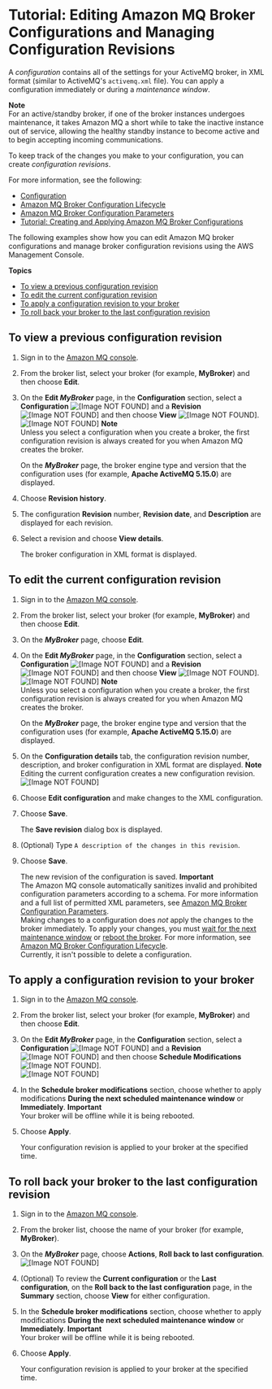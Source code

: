 # Tutorial: Editing Amazon MQ Broker Configurations and Managing Configuration Revisions<a name="amazon-mq-editing-managing-configurations"></a>

A *configuration* contains all of the settings for your ActiveMQ broker, in XML format \(similar to ActiveMQ's `activemq.xml` file\)\. You can apply a configuration immediately or during a *maintenance window*\.

**Note**  
For an active/standby broker, if one of the broker instances undergoes maintenance, it takes Amazon MQ a short while to take the inactive instance out of service, allowing the healthy standby instance to become active and to begin accepting incoming communications\.

To keep track of the changes you make to your configuration, you can create *configuration revisions*\.

For more information, see the following:
+ [Configuration](configuration.md)
+ [Amazon MQ Broker Configuration Lifecycle](amazon-mq-broker-configuration-lifecycle.md)
+ [Amazon MQ Broker Configuration Parameters](amazon-mq-broker-configuration-parameters.md)
+ [Tutorial: Creating and Applying Amazon MQ Broker Configurations](amazon-mq-creating-applying-configurations.md)

The following examples show how you can edit Amazon MQ broker configurations and manage broker configuration revisions using the AWS Management Console\.

**Topics**
+ [To view a previous configuration revision](#view-previous-configuration-console)
+ [To edit the current configuration revision](#edit-current-configuration-console)
+ [To apply a configuration revision to your broker](#apply-configuration-revision-editing-console)
+ [To roll back your broker to the last configuration revision](#roll-back-last-configuration-console)

## To view a previous configuration revision<a name="view-previous-configuration-console"></a>

1. Sign in to the [Amazon MQ console](https://console.aws.amazon.com/amazon-mq/)\.

1. From the broker list, select your broker \(for example, **MyBroker**\) and then choose **Edit**\.

1. On the **Edit *MyBroker*** page, in the **Configuration** section, select a **Configuration** ![\[Image NOT FOUND\]](http://docs.aws.amazon.com/amazon-mq/latest/developer-guide/images/number-1-red.png) and a **Revision** ![\[Image NOT FOUND\]](http://docs.aws.amazon.com/amazon-mq/latest/developer-guide/images/number-2-red.png) and then choose **View** ![\[Image NOT FOUND\]](http://docs.aws.amazon.com/amazon-mq/latest/developer-guide/images/number-3-red.png)\.  
![\[Image NOT FOUND\]](http://docs.aws.amazon.com/amazon-mq/latest/developer-guide/images/amazon-mq-tutorials-configuration-view.png)
**Note**  
Unless you select a configuration when you create a broker, the first configuration revision is always created for you when Amazon MQ creates the broker\.

   On the ***MyBroker*** page, the broker engine type and version that the configuration uses \(for example, **Apache ActiveMQ 5\.15\.0**\) are displayed\.

1. Choose **Revision history**\.

1. The configuration **Revision** number, **Revision date**, and **Description** are displayed for each revision\.

1. Select a revision and choose **View details**\.

   The broker configuration in XML format is displayed\.

## To edit the current configuration revision<a name="edit-current-configuration-console"></a>

1. Sign in to the [Amazon MQ console](https://console.aws.amazon.com/amazon-mq/)\.

1. From the broker list, select your broker \(for example, **MyBroker**\) and then choose **Edit**\.

1. On the ***MyBroker*** page, choose **Edit**\.

1. On the **Edit *MyBroker*** page, in the **Configuration** section, select a **Configuration** ![\[Image NOT FOUND\]](http://docs.aws.amazon.com/amazon-mq/latest/developer-guide/images/number-1-red.png) and a **Revision** ![\[Image NOT FOUND\]](http://docs.aws.amazon.com/amazon-mq/latest/developer-guide/images/number-2-red.png) and then choose **View** ![\[Image NOT FOUND\]](http://docs.aws.amazon.com/amazon-mq/latest/developer-guide/images/number-3-red.png)\.  
![\[Image NOT FOUND\]](http://docs.aws.amazon.com/amazon-mq/latest/developer-guide/images/amazon-mq-tutorials-configuration-view.png)
**Note**  
Unless you select a configuration when you create a broker, the first configuration revision is always created for you when Amazon MQ creates the broker\.

   On the ***MyBroker*** page, the broker engine type and version that the configuration uses \(for example, **Apache ActiveMQ 5\.15\.0**\) are displayed\.

1. On the **Configuration details** tab, the configuration revision number, description, and broker configuration in XML format are displayed\.
**Note**  
Editing the current configuration creates a new configuration revision\.  
![\[Image NOT FOUND\]](http://docs.aws.amazon.com/amazon-mq/latest/developer-guide/images/amazon-mq-tutorials-edit-configuration.png)

1. Choose **Edit configuration** and make changes to the XML configuration\.

1. Choose **Save**\.

   The **Save revision** dialog box is displayed\.

1. \(Optional\) Type `A description of the changes in this revision`\.

1. Choose **Save**\.

   The new revision of the configuration is saved\.
**Important**  
The Amazon MQ console automatically sanitizes invalid and prohibited configuration parameters according to a schema\. For more information and a full list of permitted XML parameters, see [Amazon MQ Broker Configuration Parameters](amazon-mq-broker-configuration-parameters.md)\.  
Making changes to a configuration does *not* apply the changes to the broker immediately\. To apply your changes, you must [wait for the next maintenance window](#apply-configuration-revision-editing-console) or [reboot the broker](amazon-mq-rebooting-broker.md)\. For more information, see [Amazon MQ Broker Configuration Lifecycle](amazon-mq-broker-configuration-lifecycle.md)\.  
Currently, it isn't possible to delete a configuration\.

## To apply a configuration revision to your broker<a name="apply-configuration-revision-editing-console"></a>

1. Sign in to the [Amazon MQ console](https://console.aws.amazon.com/amazon-mq/)\.

1. From the broker list, select your broker \(for example, **MyBroker**\) and then choose **Edit**\.

1. On the **Edit *MyBroker*** page, in the **Configuration** section, select a **Configuration** ![\[Image NOT FOUND\]](http://docs.aws.amazon.com/amazon-mq/latest/developer-guide/images/number-1-red.png) and a **Revision** ![\[Image NOT FOUND\]](http://docs.aws.amazon.com/amazon-mq/latest/developer-guide/images/number-2-red.png) and then choose **Schedule Modifications** ![\[Image NOT FOUND\]](http://docs.aws.amazon.com/amazon-mq/latest/developer-guide/images/number-3-red.png)\.  
![\[Image NOT FOUND\]](http://docs.aws.amazon.com/amazon-mq/latest/developer-guide/images/amazon-mq-tutorials-configuration-schedule-modifications.png)

1. In the **Schedule broker modifications** section, choose whether to apply modifications **During the next scheduled maintenance window** or **Immediately**\.
**Important**  
Your broker will be offline while it is being rebooted\.

1. Choose **Apply**\.

   Your configuration revision is applied to your broker at the specified time\.

## To roll back your broker to the last configuration revision<a name="roll-back-last-configuration-console"></a>

1. Sign in to the [Amazon MQ console](https://console.aws.amazon.com/amazon-mq/)\.

1. From the broker list, choose the name of your broker \(for example, **MyBroker**\)\.

1. On the ***MyBroker*** page, choose **Actions**, **Roll back to last configuration**\.  
![\[Image NOT FOUND\]](http://docs.aws.amazon.com/amazon-mq/latest/developer-guide/images/amazon-mq-tutorials-configuration-roll-back.png)

1. \(Optional\) To review the **Current configuration** or the **Last configuration**, on the **Roll back to the last configuration** page, in the **Summary** section, choose **View** for either configuration\.

1. In the **Schedule broker modifications** section, choose whether to apply modifications **During the next scheduled maintenance window** or **Immediately**\.
**Important**  
Your broker will be offline while it is being rebooted\.

1. Choose **Apply**\.

   Your configuration revision is applied to your broker at the specified time\.